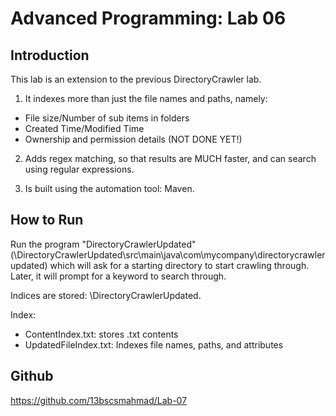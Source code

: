 Advanced Programming: Lab 06
============================

Introduction
------------

This lab is an extension to the previous DirectoryCrawler lab.

1) It indexes more than just the file names and paths, namely:
- File size/Number of sub items in folders 
- Created Time/Modified Time
- Ownership and permission details (NOT DONE YET!)

2) Adds regex matching, so that results are MUCH faster, and can search using regular expressions.

3) Is built using the automation tool: Maven.

How to Run
----------

Run the program "DirectoryCrawlerUpdated" (<Working Directory>\DirectoryCrawlerUpdated\src\main\java\com\mycompany\directorycrawlerupdated) which will ask for a starting directory to start crawling through. Later, it will prompt for a keyword to search through.

Indices are stored: <Workdirectory>\DirectoryCrawlerUpdated.

Index:

- ContentIndex.txt: stores .txt contents
- UpdatedFileIndex.txt: Indexes file names, paths, and attributes

Github
------

https://github.com/13bscsmahmad/Lab-07